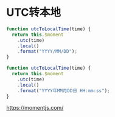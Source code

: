 # UTC转本地

```js
function utcToLocalTime(time) {
  return this.$moment
    .utc(time)
    .local()
    .format("YYYY/MM/DD");
}
```

```js
function utcToLocalTime(time) {
  return this.$moment
    .utc(time)
    .local()
    .format("YYYY年MM月DD日 HH:mm:ss");
}
```

https://momentjs.com/